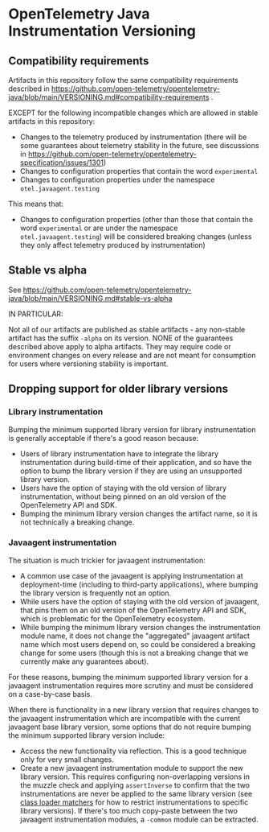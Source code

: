 # OpenTelemetry Java Instrumentation Versioning

## Compatibility requirements

Artifacts in this repository follow the same compatibility requirements described in
https://github.com/open-telemetry/opentelemetry-java/blob/main/VERSIONING.md#compatibility-requirements
.

EXCEPT for the following incompatible changes which are allowed in stable artifacts in this
repository:

* Changes to the telemetry produced by instrumentation
  (there will be some guarantees about telemetry stability in the future, see discussions
  in https://github.com/open-telemetry/opentelemetry-specification/issues/1301)
* Changes to configuration properties that contain the word `experimental`
* Changes to configuration properties under the namespace `otel.javaagent.testing`

This means that:

* Changes to configuration properties (other than those that contain the word `experimental`
  or are under the namespace `otel.javaagent.testing`) will be considered breaking changes
  (unless they only affect telemetry produced by instrumentation)

## Stable vs alpha

See https://github.com/open-telemetry/opentelemetry-java/blob/main/VERSIONING.md#stable-vs-alpha

IN PARTICULAR:

Not all of our artifacts are published as stable artifacts - any non-stable artifact has the suffix
`-alpha` on its version. NONE of the guarantees described above apply to alpha artifacts. They may
require code or environment changes on every release and are not meant for consumption for users
where versioning stability is important.

## Dropping support for older library versions

### Library instrumentation

Bumping the minimum supported library version for library instrumentation is generally acceptable
if there's a good reason because:

* Users of library instrumentation have to integrate the library instrumentation during build-time
  of their application, and so have the option to bump the library version if they are using an
  unsupported library version.
* Users have the option of staying with the old version of library instrumentation, without being
  pinned on an old version of the OpenTelemetry API and SDK.
* Bumping the minimum library version changes the artifact name, so it is not technically a breaking
  change.

### Javaagent instrumentation

The situation is much trickier for javaagent instrumentation:

* A common use case of the javaagent is applying instrumentation at deployment-time (including
  to third-party applications), where bumping the library version is frequently not an option.
* While users have the option of staying with the old version of javaagent, that pins them on
  an old version of the OpenTelemetry API and SDK, which is problematic for the OpenTelemetry
  ecosystem.
* While bumping the minimum library version changes the instrumentation module name, it does not
  change the "aggregated" javaagent artifact name which most users depend on, so could be considered
  a breaking change for some users (though this is not a breaking change that we currently make any
  guarantees about).

For these reasons, bumping the minimum supported library version for a javaagent instrumentation
requires more scrutiny and must be considered on a case-by-case basis.

When there is functionality in a new library version that requires changes to the javaagent
instrumentation which are incompatible with the current javaagent base library version, some options
that do not require bumping the minimum supported library version include:

* Access the new functionality via reflection. This is a good technique only for very small changes.
* Create a new javaagent instrumentation module to support the new library version. This requires
  configuring non-overlapping versions in the muzzle check and applying `assertInverse` to confirm
  that the two instrumentations are never be applied to the same library version (see
  [class loader matchers](https://github.com/open-telemetry/opentelemetry-java-instrumentation/blob/main/docs/contributing/writing-instrumentation-module.md#restrict-the-criteria-for-applying-the-instrumentation-by-extending-the-classloadermatcher-method)
  for how to restrict instrumentations to specific library versions). If there's too much copy-paste
  between the two javaagent instrumentation modules, a `-common` module can be extracted.
